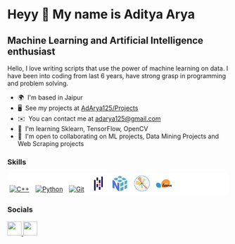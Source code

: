 Heyy 👋 My name is Aditya Arya
===================================================================================================================================

Machine Learning and Artificial Intelligence enthusiast
--------------------

Hello, I love writing scripts that use the power of machine learning on data. I have been into coding from last 6 years, have strong grasp in programming and problem solving.

* 🌍  I'm based in Jaipur
* 🖥️  See my projects at [AdArya125/Projects](https://github.com/AdArya125/Projects)
* ✉️  You can contact me at [adarya125@gmail.com](mailto:adarya125@gmail.com)
* 🧠  I'm learning Sklearn, TensorFlow, OpenCV
* 🤝  I'm open to collaborating on ML projects, Data Mining Projects and Web Scraping projects

### Skills
<div style="background-color: white; border-radius: 10px; padding: 5px;">
    <a href="https://docs.microsoft.com/en-us/cpp/?view=msvc-170" target="_blank" rel="noreferrer"><img src="https://raw.githubusercontent.com/danielcranney/readme-generator/main/public/icons/skills/cplusplus-colored.svg" width="36" height="36" alt="C++" style="margin-right: 10px;" /></a>
    <a href="https://www.python.org/" target="_blank" rel="noreferrer"><img src="https://raw.githubusercontent.com/danielcranney/readme-generator/main/public/icons/skills/python-colored.svg" width="36" height="36" alt="Python" style="margin-right: 10px;" /></a>
    <a href="https://git-scm.com/" target="_blank" rel="noreferrer"><img src="https://raw.githubusercontent.com/danielcranney/readme-generator/main/public/icons/skills/git-colored.svg" width="36" height="36" alt="Git" style="margin-right: 10px;" /></a>
    <a href="https://pandas.pydata.org/" target="_blank" rel="noreferrer"><img src="https://github.com/AdArya125/AdArya125/blob/main/Pandas.png" width="36" height="36" alt="Pandas" style="margin-right: 10px;" /></a>
    <a href="https://numpy.org/" target="_blank" rel="noreferrer"><img src="https://github.com/AdArya125/AdArya125/blob/main/NumPy.svg" width="36" height="36" alt="NumPy" style="margin-right: 10px;" /></a>
    <a href="https://matplotlib.org/" target="_blank" rel="noreferrer"><img src="https://github.com/AdArya125/AdArya125/blob/main/Matplotlib.svg" width="36" height="36" alt="Matplotlib" style="margin-right: 10px;" /></a>
    <a href="https://scikit-learn.org/" target="_blank" rel="noreferrer"><img src="https://github.com/AdArya125/AdArya125/blob/main/scikit-learn.svg" width="36" height="36" alt="scikit-learn" style="margin-right: 10px;" /></a>
</div>


### Socials

<p align="left"> <a href="https://www.github.com/AdArya125" target="_blank" rel="noreferrer"> <picture> <source media="(prefers-color-scheme: dark)" srcset="https://raw.githubusercontent.com/danielcranney/readme-generator/main/public/icons/socials/github-dark.svg" /> <source media="(prefers-color-scheme: light)" srcset="https://raw.githubusercontent.com/danielcranney/readme-generator/main/public/icons/socials/github.svg" />

<img src="https://raw.githubusercontent.com/danielcranney/readme-generator/main/public/icons/socials/github.svg" width="32" height="32" /> </picture> </a> <a href="https://www.linkedin.com/in/adarya125/" target="_blank" rel="noreferrer"> <picture> <source media="(prefers-color-scheme: dark)" srcset="https://raw.githubusercontent.com/danielcranney/readme-generator/main/public/icons/socials/linkedin-dark.svg" /> <source media="(prefers-color-scheme: light)" srcset="https://raw.githubusercontent.com/danielcranney/readme-generator/main/public/icons/socials/linkedin.svg" /> <img src="https://raw.githubusercontent.com/danielcranney/readme-generator/main/public/icons/socials/linkedin.svg" width="32" height="32" /> </picture> </a></p>
